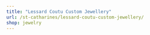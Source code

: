 ```yaml
---
title: "Lessard Coutu Custom Jewellery"
url: /st-catharines/lessard-coutu-custom-jewellery/
shop: jewelry
---
```

